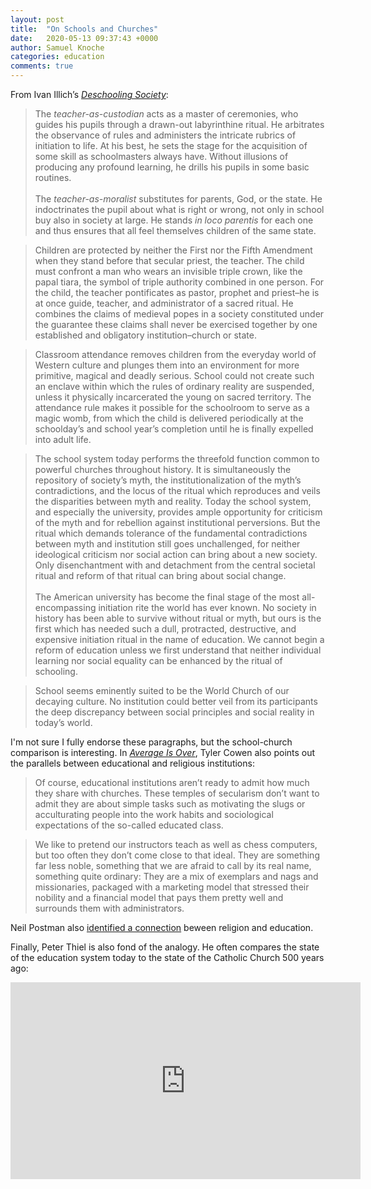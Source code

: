 ```yaml
---
layout: post
title:  "On Schools and Churches"
date:   2020-05-13 09:37:43 +0000
author: Samuel Knoche
categories: education
comments: true
---
```


From Ivan Illich’s [*Deschooling Society*](https://www.amazon.com/Deschooling-Society-Open-Forum-S-ebook/dp/B007EDLBBI/):

> The *teacher-as-custodian* acts as a master of ceremonies, who guides his pupils through a drawn-out labyrinthine ritual. He arbitrates the observance of rules and administers the intricate rubrics of initiation to life. At his best, he sets the stage for the acquisition of some skill as schoolmasters always have. Without illusions of producing any profound learning, he drills his pupils in some basic routines. <br/><br/>
The *teacher-as-moralist* substitutes for parents, God, or the state. He indoctrinates the pupil about what is right or wrong, not only in school buy also in society at large. He stands *in loco parentis* for each one and thus ensures that all feel themselves children of the same state.
 
> Children are protected by neither the First nor the Fifth Amendment when they stand before that secular priest, the teacher. The child must confront a man who wears an invisible triple crown, like the papal tiara, the symbol of triple authority combined in one person. For the child, the teacher pontificates as pastor, prophet and priest–he is at once guide, teacher, and administrator of a sacred ritual. He combines the claims of medieval popes in a society constituted under the guarantee these claims shall never be exercised together by one established and obligatory institution–church or state. 

> Classroom attendance removes children from the everyday world of Western culture and plunges them into an environment for more primitive, magical and deadly serious. School could not create such an enclave within which the rules of ordinary reality are suspended, unless it physically incarcerated the young on sacred territory. The attendance rule makes it possible for the schoolroom to serve as a magic womb, from which the child is delivered periodically at the schoolday’s and school year’s completion until he is finally expelled into adult life. 


> The school system today performs the threefold function common to powerful churches throughout history. It is simultaneously the repository of society’s myth, the institutionalization of the myth’s contradictions, and the locus of the ritual which reproduces and veils the disparities between myth and reality. Today the school system, and especially the university, provides ample opportunity for criticism of the myth and for rebellion against institutional perversions. But the ritual which demands tolerance of the fundamental contradictions between myth and institution still goes unchallenged, for neither ideological criticism nor social action can bring about a new society. Only disenchantment with and detachment from the central societal ritual and reform of that ritual can bring about social change. <br/><br/>
The American university has become the final stage of the most all-encompassing initiation rite the world has ever known. No society in history has been able to survive without ritual or myth, but ours is the first which has needed such a dull, protracted, destructive, and expensive initiation ritual in the name of education. We cannot begin a reform of education unless we first understand that neither individual learning nor social equality can be enhanced by the ritual of schooling. 

> School seems eminently suited to be the World Church of our decaying culture. No institution could better veil from its participants the deep discrepancy between social principles and social reality in today’s world. 
 

I'm not sure I fully endorse these paragraphs, but the school-church comparison is interesting. In [*Average Is Over*](https://www.amazon.com/Average-Over-Powering-America-Stagnation-ebook/dp/B00C1N5WOI), Tyler Cowen also points out the parallels between educational and religious institutions:

> Of course, educational institutions aren’t ready to admit how much they share with churches. These temples of secularism don’t want to admit they are about simple tasks such as motivating the slugs or acculturating people into the work habits and sociological expectations of the so-called educated class. 

> We like to pretend our instructors teach as well as chess computers, but too often they don’t come close to that ideal. They are something far less noble, something that we are afraid to call by its real name, something quite ordinary: They are a mix of exemplars and nags and missionaries, packaged with a marketing model that stressed their nobility and a financial model that pays them pretty well and surrounds them with administrators. 

Neil Postman also [identified a connection](https://thememeticist.com/education/2020/04/06/end-of-education.html) beween religion and education.


Finally, Peter Thiel is also fond of the analogy. He often compares the state of the education system today to the state of the Catholic Church 500 years ago:

<iframe width="560" height="315" src="https://www.youtube.com/embed/SO_00POR-Po?start=2037" frameborder="0" allow="accelerometer; autoplay; encrypted-media; gyroscope; picture-in-picture" allowfullscreen></iframe>